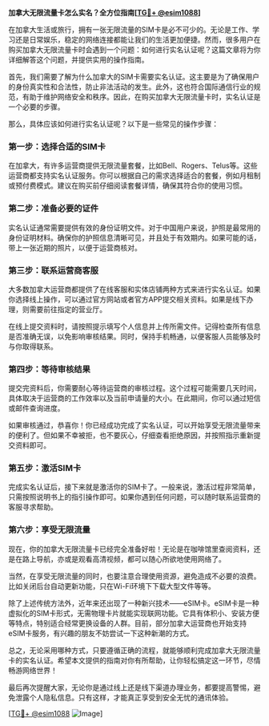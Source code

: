 **加拿大无限流量卡怎么实名？全方位指南[[TG💪+ @esim1088](https://t.me/s/esim1088)]**

在加拿大生活或旅行，拥有一张无限流量的SIM卡是必不可少的。无论是工作、学习还是日常娱乐，稳定的网络连接都能让我们的生活更加便捷。然而，很多用户在购买加拿大无限流量卡时会遇到一个问题：如何进行实名认证呢？这篇文章将为你详细解答这个问题，并提供实用的操作指南。

首先，我们需要了解为什么加拿大的SIM卡需要实名认证。这主要是为了确保用户的身份真实性和合法性，防止非法活动的发生。此外，这也符合国际通信行业的规范，有助于维护网络安全和秩序。因此，在购买加拿大无限流量卡时，实名认证是一个必要的步骤。

那么，具体应该如何进行实名认证呢？以下是一些常见的操作步骤：

### **第一步：选择合适的SIM卡**
在加拿大，有许多运营商提供无限流量套餐，比如Bell、Rogers、Telus等。这些运营商都支持实名认证服务。你可以根据自己的需求选择适合的套餐，例如月租制或预付费模式。建议在购买前仔细阅读套餐详情，确保其符合你的使用习惯。

### **第二步：准备必要的证件**
实名认证通常需要提供有效的身份证明文件。对于中国用户来说，护照是最常用的身份证明材料。确保你的护照信息清晰可见，并且处于有效期内。如果可能的话，带上一张近期的照片，以便于运营商核对。

### **第三步：联系运营商客服**
大多数加拿大运营商都提供了在线客服和实体店铺两种方式来进行实名认证。如果你选择线上操作，可以通过官方网站或者官方APP提交相关资料。如果是线下办理，则需要前往指定的营业厅。

在线上提交资料时，请按照提示填写个人信息并上传所需文件。记得检查所有信息是否准确无误，以免影响审核结果。同时，保持手机畅通，以便客服人员能够及时与你取得联系。

### **第四步：等待审核结果**
提交完资料后，你需要耐心等待运营商的审核过程。这个过程可能需要几天时间，具体取决于运营商的工作效率以及当前申请量的大小。在此期间，你可以通过短信或邮件查询进度。

如果审核通过，恭喜你！你已经成功完成了实名认证，可以开始享受无限流量带来的便利了。但如果不幸被拒，也不要灰心，仔细查看拒绝原因，并按照指示重新提交资料即可。

### **第五步：激活SIM卡**
完成实名认证后，接下来就是激活你的SIM卡了。一般来说，激活过程非常简单，只需按照说明书上的指引操作即可。如果你遇到任何问题，可以随时联系运营商的客服寻求帮助。

### **第六步：享受无限流量**
现在，你的加拿大无限流量卡已经完全准备好啦！无论是在咖啡馆里查阅资料，还是在路上导航，亦或是观看高清视频，都可以随心所欲地使用网络了。

当然，在享受无限流量的同时，也要注意合理使用资源，避免造成不必要的浪费。比如关闭后台自动更新功能，只在Wi-Fi环境下下载大型文件等等。

除了上述传统方法外，近年来还出现了一种新兴技术——eSIM卡。eSIM卡是一种虚拟化的SIM卡形式，无需物理卡片就能实现联网功能。它具有体积小、安装方便等特点，特别适合经常更换设备的人群。目前，部分加拿大运营商也开始支持eSIM卡服务，有兴趣的朋友不妨尝试一下这种新潮的方式。

总之，无论采用哪种方式，只要遵循正确的流程，就能够顺利完成加拿大无限流量卡的实名认证。希望本文提供的指南对你有所帮助，让你轻松搞定这一环节，尽情畅游网络世界！

最后再次提醒大家，无论你是通过线上还是线下渠道办理业务，都要提高警惕，避免泄露个人隐私信息。只有这样，才能真正享受到安全无忧的通讯体验。

[[TG💪+ @esim1088](https://t.me/s/esim1088) ![Image](https://i.postimg.cc/4NQfJmqS/Snipaste-2025-05-13-00-14-12.png)]